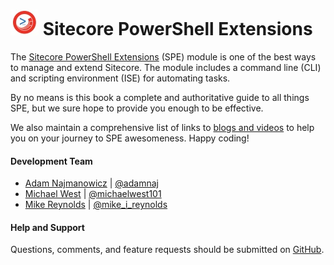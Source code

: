 ![](images/logos/logo-45x45.jpg) Sitecore PowerShell Extensions
=======

The [Sitecore PowerShell Extensions][1] (SPE) module is one of the best ways to manage and extend Sitecore. The module includes a command line (CLI) and scripting environment (ISE) for automating tasks.

By no means is this book a complete and authoritative guide to all things SPE, but we sure hope to provide you enough to be effective.

We also maintain a comprehensive list of links to [blogs and videos][2] to help you on your journey to SPE awesomeness. Happy coding!

#### Development Team

* [Adam Najmanowicz][3] | [@adamnaj][7]
* [Michael West][4] | [@michaelwest101][8]
* [Mike Reynolds][5] | [@mike_i_reynolds][9]

#### Help and Support
Questions, comments, and feature requests should be submitted on [GitHub][6].


[1]: https://marketplace.sitecore.net/Modules/Sitecore_PowerShell_console.aspx
[2]: http://blog.najmanowicz.com/sitecore-powershell-console/
[3]: http://blog.najmanowicz.com/
[4]: http://michaellwest.blogspot.com/
[5]: http://sitecorejunkie.com/
[6]: https://github.com/SitecorePowerShell/Console
[7]: https://twitter.com/adamnaj
[8]: https://twitter.com/MichaelWest101
[9]: https://twitter.com/mike_i_reynolds